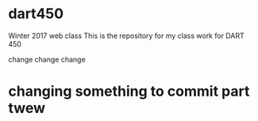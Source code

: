 # dart450
Winter 2017 web class
This is the repository for my class work for DART 450

change change change

# changing something to commit part twew
